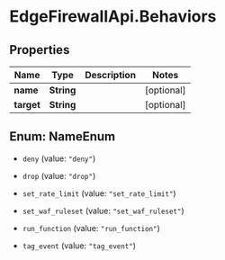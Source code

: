 # EdgeFirewallApi.Behaviors

## Properties

Name | Type | Description | Notes
------------ | ------------- | ------------- | -------------
**name** | **String** |  | [optional] 
**target** | **String** |  | [optional] 



## Enum: NameEnum


* `deny` (value: `"deny"`)

* `drop` (value: `"drop"`)

* `set_rate_limit` (value: `"set_rate_limit"`)

* `set_waf_ruleset` (value: `"set_waf_ruleset"`)

* `run_function` (value: `"run_function"`)

* `tag_event` (value: `"tag_event"`)




